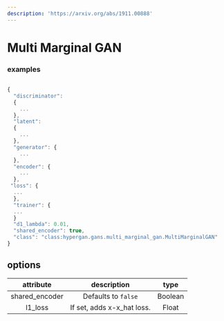 ```yaml
---
description: 'https://arxiv.org/abs/1911.00888'
---
```


# Multi Marginal GAN

### examples

```javascript

{
  "discriminator": 
  {
    ...
  },
  "latent":
  {
    ...
  },
  "generator": {
    ...
  },
  "encoder": {
    ...
  },
 "loss": {
  ...
  },
  "trainer": {
  ...
  }
  "d1_lambda": 0.01,
  "shared_encoder": true,
  "class": "class:hypergan.gans.multi_marginal_gan.MultiMarginalGAN"
}
```



## options

| attribute | description | type |
| :---: | :---: | :---: |
| shared\_encoder | Defaults to `false` | Boolean |
| l1\_loss | If set, adds x-x\_hat loss. | Float |

